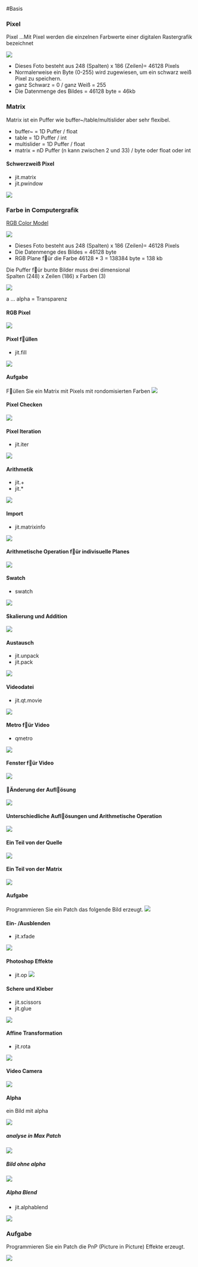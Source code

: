 #Basis

### Pixel

Pixel ...Mit Pixel werden die einzelnen Farbwerte einer digitalen Rastergrafik bezeichnet
            
![](K1/mono.jpg) 

- Dieses Foto besteht aus 248 (Spalten) x 186 (Zeilen)= 46128 Pixels
- Normalerweise ein Byte (0-255) wird zugewiesen, um ein schwarz weiß Pixel zu speichern. 
- ganz Schwarz = 0 / ganz Weiß = 255
- Die Datenmenge des Bildes = 46128 byte = 46kb

### Matrix

Matrix ist ein Puffer wie buffer~/table/multislider aber sehr flexibel.

- buffer~ = 1D Puffer / float
- table = 1D Puffer / int
- multislider = 1D Puffer / float
- matrix = nD Puffer (n kann zwischen 2 und 33) / byte oder float oder int

#### Schwerzweiß Pixel

- jit.matrix
- jit.pwindow

![](K1/1.png)

### Farbe in Computergrafik

[RGB Color Model ](https://www.w3schools.com/colors/colors_picker.asp)

![](K1/park.jpg) 

- Dieses Foto besteht aus 248 (Spalten) x 186 (Zeilen)= 46128 Pixels
- Die Datenmenge des Bildes = 46128 byte 
- RGB Plane f￿ür die Farbe 46128 * 3 = 138384 byte = 138 kb

Die Puffer f￿ür bunte Bilder muss drei dimensional  
Spalten (248) x Zeilen (186) x Farben (3)

![](K1/plane.png)

a ... alpha = Transparenz

#### RGB Pixel

![](K1/2.png)

#### Pixel f￿üllen

- jit.fill

![](K1/2_fill.png)

#### Aufgabe

F￿üllen Sie ein Matrix mit Pixels mit rondomisierten Farben
![](K1/assignment0.png)


#### Pixel Checken

![](K1/2_check.png)


#### Pixel Iteration

- jit.iter

![](K1/2_iter.png)


#### Arithmetik

- jit.+
- jit.*

![](K1/3.png)

#### Import


- jit.matrixinfo

![](K1/4.png)


#### Arithmetische Operation f￿ür indivisuelle Planes

![](K1/5.png)

#### Swatch

- swatch

![](K1/6.png)


#### Skalierung und Addition

![](K1/6_extra.png)


#### Austausch

- jit.unpack
- jit.pack

![](K1/7.png)


#### Videodatei

- jit.qt.movie

![](K1/8.png)

#### Metro f￿ür Video

- qmetro

![](K1/9.png)


#### Fenster f￿ür Video

![](K1/10.png)


#### ￿Änderung der Aufl￿ösung 

![](K1/11.png)

#### Unterschiedliche Aufl￿ösungen und Arithmetische Operation

![](K1/11_extra.png)


#### Ein Teil von der Quelle

![](K1/12.png)

#### Ein Teil von der Matrix

![](K1/13.png)

#### Aufgabe

Programmieren Sie ein Patch das folgende Bild erzeugt. 
![](K1/assignment.png)

#### Ein- /Ausblenden

- jit.xfade

![](K1/14.png)


#### Photoshop Effekte

- jit.op
![](K1/15.png)

#### Schere und Kleber

- jit.scissors
- jit.glue

![](K1/16.png)

#### Affine Transformation

- jit.rota

![](K1/16_affine.png)
#### Video Camera 

![](K1/17.png)


#### Alpha

ein Bild mit alpha

![](K1/apple.png)


##### analyse in Max Patch

![](K1/18.png)


##### Bild ohne alpha

![](K1/18_example.png)

##### Alpha Blend

- jit.alphablend

![](K1/18_blend.png)

### Aufgabe

Programmieren Sie ein Patch die PnP (Picture in Picture) Effekte erzeugt. 


![](K1/assignment2.png)

